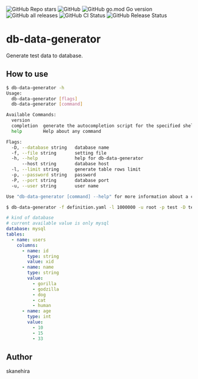 ![GitHub Repo stars](https://img.shields.io/github/stars/skanehira/db-data-generator?style=social)
![GitHub](https://img.shields.io/github/license/skanehira/db-data-generator)
![GitHub go.mod Go version](https://img.shields.io/github/go-mod/go-version/skanehira/db-data-generator)
![GitHub all releases](https://img.shields.io/github/downloads/skanehira/db-data-generator/total)
![GitHub CI Status](https://img.shields.io/github/workflow/status/skanehira/db-data-generator/ci?label=CI)
![GitHub Release Status](https://img.shields.io/github/workflow/status/skanehira/db-data-generator/Release?label=release)

# db-data-generator
Generate test data to database.

## How to use
```sh
$ db-data-generator -h
Usage:
  db-data-generator [flags]
  db-data-generator [command]

Available Commands:
  version
  completion  generate the autocompletion script for the specified shell
  help        Help about any command

Flags:
  -D, --database string   database name
  -f, --file string       setting file
  -h, --help              help for db-data-generator
      --host string       database host
  -l, --limit string      generate table rows limit
  -p, --password string   password
  -P, --port string       database port
  -u, --user string       user name

Use "db-data-generator [command] --help" for more information about a command.

$ db-data-generator -f definition.yaml -l 1000000 -u root -p test -D test
```

```yaml
# kind of database
# current available value is only mysql
database: mysql
tables:
  - name: users
    columns:
      - name: id
        type: string
        value: xid
      - name: name
        type: string
        value:
          - gorilla
          - godzilla
          - dog
          - cat
          - human
      - name: age
        type: int
        value:
          - 10
          - 15
          - 33
```

## Author
skanehira
